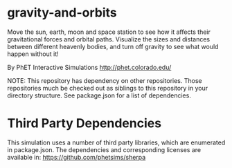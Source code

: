 gravity-and-orbits
==================

Move the sun, earth, moon and space station to see how it affects their gravitational forces and orbital paths. Visualize the sizes and distances between different heavenly bodies, and turn off gravity to see what would happen without it!

By PhET Interactive Simulations
http://phet.colorado.edu/

NOTE: This repository has dependency on other repositories. Those repositories
much be checked out as siblings to this repository in your directory structure.
See package.json for a list of dependencies.

Third Party Dependencies
=============

This simulation uses a number of third party libraries, which are enumerated in package.json.
The dependencies and corresponding licenses are available in: https://github.com/phetsims/sherpa